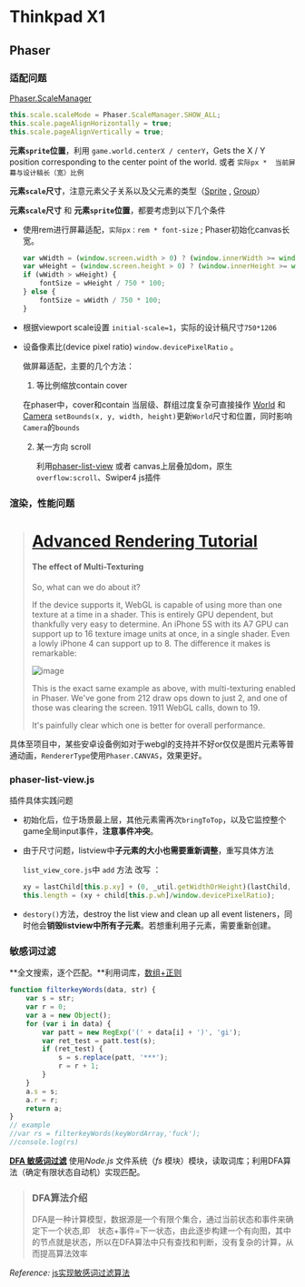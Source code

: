# Thinkpad X1

## Phaser 

### 适配问题

[Phaser.ScaleManager](https://photonstorm.github.io/phaser-ce/Phaser.ScaleManager.html) 

```javascript
this.scale.scaleMode = Phaser.ScaleManager.SHOW_ALL;
this.scale.pageAlignHorizontally = true;
this.scale.pageAlignVertically = true;
```
**元素`sprite`位置**，利用 `game.world.centerX / centerY`，Gets the X / Y position corresponding to the center point of the world. 或者 `实际px *  当前屏幕与设计稿长（宽）比例`

**元素`scale`尺寸**，注意元素父子关系以及父元素的类型（[Sprite](https://photonstorm.github.io/phaser-ce/Phaser.Sprite.html#scale) , [Group](https://photonstorm.github.io/phaser-ce/Phaser.Group.html#scale)）

**元素`scale`尺寸** 和 **元素`sprite`位置**，都要考虑到以下几个条件

- 使用rem进行屏幕适配，`实际px：rem * font-size` ; Phaser初始化canvas长宽。

  ```javascript
  var wWidth = (window.screen.width > 0) ? (window.innerWidth >= window.screen.width || window.innerWidth == 0) ? screen.width :window.innerWidth : window.innerWidth;
  var wHeight = (window.screen.height > 0) ? (window.innerHeight >= window.screen.height || window.innerHeight == 0) ?window.screen.height : window.innerHeight : window.innerHeight;
  if (wWidth > wHeight) {
      fontSize = wHeight / 750 * 100;
  } else {
      fontSize = wWidth / 750 * 100;
  }
  ```

- 根据viewport scale设置 `initial-scale=1`，实际的设计稿尺寸`750*1206`

- 设备像素比(device pixel ratio) `window.devicePixelRatio` 。



  做屏幕适配，主要的几个方法：

  1. 等比例缩放contain  cover  

  	在phaser中，cover和contain 当层级、群组过度复杂可直接操作 [World](https://photonstorm.github.io/phaser-ce/Phaser.World.html) 和 [Camera](https://photonstorm.github.io/phaser-ce/Phaser.Camera.html)
  	`setBounds(x, y, width, height)`更新`World`尺寸和位置，同时影响`Camera`的`bounds`

  2. 某一方向 scroll 

     利用[phaser-list-view](https://github.com/mattcolman/phaser-list-view) 或者 canvas上层叠加dom，原生`overflow:scroll`、Swiper4 js插件

### 渲染，性能问题

> # [Advanced Rendering Tutorial](https://phaser.io/tutorials/advanced-rendering-tutorial)
>
> #### The effect of Multi-Texturing
>
> So, what can we do about it?
>
> If the device supports it, WebGL is capable of using more than one texture at a time in a shader. This is entirely GPU dependent, but thankfully very easy to determine. An iPhone 5S with its A7 GPU can support up to 16 texture image units at once, in a single shader. Even a lowly iPhone 4 can support up to 8. The difference it makes is remarkable:
>
> ![image](https://phaser.io/content/tutorials/advanced-rendering-tutorial/multitexturing3.png)
>
> This is the exact same example as above, with multi-texturing enabled in Phaser. We've gone from 212 draw ops down to just 2, and one of those was clearing the screen. 1911 WebGL calls, down to 19.
>
> It's painfully clear which one is better for overall performance.

具体至项目中，某些安卓设备例如对于webgl的支持并不好or仅仅是图片元素等普通动画，`RendererType`使用`Phaser.CANVAS`，效果更好。



### phaser-list-view.js

插件具体实践问题

- 初始化后，位于场景最上层，其他元素需再次`bringToTop`，以及它监控整个game全局input事件，**注意事件冲突**。

- 由于尺寸问题，listview中**子元素的大小也需要重新调整**，重写具体方法

  `list_view_core.js`中 `add` 方法  改写 ：

  ```javascript
  xy = lastChild[this.p.xy] + (0, _util.getWidthOrHeight)(lastChild, this.p.wh)/window.devicePixelRatio + this.o.padding;
  this.length = (xy + child[this.p.wh]/window.devicePixelRatio);
  ```

- `destory()`方法，destroy the list view and clean up all event listeners，同时他会**销毁listview中所有子元素**。若想重利用子元素，需要重新创建。




### 敏感词过滤

**全文搜索，逐个匹配。**利用词库，[数组+正则](https://www.imcyk.com/post/87.html) 

```javascript
function filterkeyWords(data, str) {
    var s = str;
    var r = 0;
    var a = new Object();
    for (var i in data) {
        var patt = new RegExp('(' + data[i] + ')', 'gi');
        var ret_test = patt.test(s);
        if (ret_test) {
            s = s.replace(patt, '***');
            r = r + 1;
        }
    }
    a.s = s;
    a.r = r;
    return a;
}
// example
//var rs = filterkeyWords(keyWordArray,'fuck');
//console.log(rs)
```



**[DFA 敏感词过滤](https://github.com/wangjinglian/DFA)** 使用*Node.js* 文件系统（*fs* 模块）模块，读取词库；利用DFA算法（确定有限状态自动机）实现匹配。

> ### DFA算法介绍
>
> DFA是一种计算模型，数据源是一个有限个集合，通过当前状态和事件来确定下一个状态,即 状态+事件=下一状态，由此逐步构建一个有向图，其中的节点就是状态，所以在DFA算法中只有查找和判断，没有复杂的计算，从而提高算法效率

*Reference:* [js实现敏感词过滤算法](https://juejin.im/post/5b5456ec6fb9a04fe91a7834)

